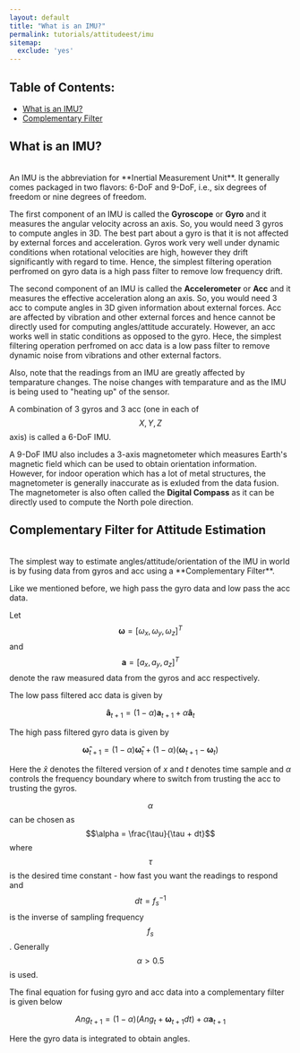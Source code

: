 ```yaml
---
layout: default
title: "What is an IMU?"
permalink: tutorials/attitudeest/imu
sitemap: 
  exclude: 'yes' 
---
```


## Table of Contents:
- [What is an IMU?](#whatisanimu)
- [Complementary Filter](#cf)


<a name='whatisanimu'></a>

## What is an IMU?

<br>
An IMU is the abbreviation for **Inertial Measurement Unit**. It generally comes packaged in two flavors: 6-DoF and 9-DoF, i.e., six degrees of freedom or nine degrees of freedom.

The first component of an IMU is called the **Gyroscope** or **Gyro** and it measures the angular velocity across an axis. So, you would need 3 gyros to compute angles in 3D. The best part about a gyro is that it is not affected by external forces and acceleration. Gyros work very well under dynamic conditions when rotational velocities are high, however they drift significantly with regard to time. Hence, the simplest filtering operation perfromed on gyro data is a high pass filter to remove low frequency drift. 

The second component of an IMU is called the **Accelerometer** or **Acc** and it measures the effective acceleration along an axis.  So, you would need 3 acc to compute angles in 3D given information about external forces. Acc are affected by vibration and other external forces and hence cannot be directly used for computing angles/attitude accurately. However, an acc works well in static conditions as opposed to the gyro. Hece, the simplest filtering operation perfromed on acc data is a low pass filter to remove dynamic noise from vibrations and other external factors. 

Also, note that the readings from an IMU are greatly affected by temparature changes. The noise changes with temparature and as the IMU is being used to "heating up" of the sensor. 

A combination of 3 gyros and 3 acc (one in each of $$X, Y, Z$$ axis) is called a 6-DoF IMU. 

A 9-DoF IMU also includes a 3-axis magnetometer which measures Earth's magnetic field which can be used to obtain orientation information. However, for indoor operation which has a lot of metal structures, the magnetometer is generally inaccurate as is exluded from the data fusion. The magnetometer is also often called the **Digital Compass** as it can be directly used to compute the North pole direction. 

<a name='cf'></a>

## Complementary Filter for Attitude Estimation

<br>
The simplest  way to estimate angles/attitude/orientation of the IMU in world is by fusing data from gyros and acc using a **Complementary Filter**. 

Like we mentioned before, we high pass the gyro data and low pass the acc data. 

Let $$\mathbf{\omega} = [\omega_x, \omega_y, \omega_z]^T$$ and $$\mathbf{a} = [a_x, a_y, a_z]^T$$ denote the raw measured data from the gyros and acc respectively. 

The low pass filtered acc data is given by

$$\mathbf{\hat{a}}_{t+1} = (1-\alpha)\mathbf{a}_{t+1} + \alpha \mathbf{\hat{a}}_{t}$$


The high pass filtered gyro data is given by

$$\mathbf{\hat{\omega}}_{t+1} = (1-\alpha)\mathbf{\hat{\omega}}_{t} + (1-\alpha)(\mathbf{\omega}_{t+1} - \mathbf{\omega}_{t})$$

Here the $\hat{x}$ denotes the filtered version of $x$ and $t$ denotes time sample and $\alpha$ controls the frequency boundary where to switch from trusting the acc to trusting the gyros. 

$$\alpha$$ can be chosen as $$\alpha = \frac{\tau}{\tau + dt}$$ where $$\tau$$ is the desired time constant - how fast you want the readings to respond and $$dt = f_s^{-1}$$ is the inverse of sampling frequency $$f_s$$. Generally $$\alpha > 0.5$$ is used. 

The final equation for fusing gyro and acc data into a complementary filter is given below

$$ Ang_{t+1} = (1 - \alpha)(Ang_t + \mathbf{\omega}_{t+1}dt) + \alpha\mathbf{a}_{t+1}$$
 
Here the gyro data is integrated to obtain angles.
